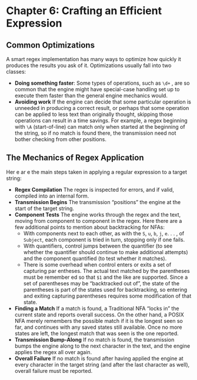 # Chapter 6: Crafting an Efficient Expression

## Common Optimizations

A smart regex implementation has many ways to optimize how quickly it produces the results you ask of it. Optimizations usually fall into two classes:

- **Doing something faster**: Some types of operations, such as `\d+` , are so common that the engine might have special-case handling set up to execute them faster than the general engine mechanics would.
- **Avoiding work** If the engine can decide that some particular operation is unneeded in producing a correct result, or perhaps that some operation can be applied to less text than originally thought, skipping those operations can result in a time savings. For example, a regex beginning with `\A` (start-of-line) can match only when started at the beginning of the string, so if no match is found there, the transmission need not bother checking from other positions.

## The Mechanics of Regex Application

Her e ar e the main steps taken in applying a regular expression to a target string:

- **Regex Compilation** The regex is inspected for errors, and if valid, compiled into an internal form.
- **Transmission Begins** The transmission “positions” the engine at the start of the target string.
- **Component Tests** The engine works through the regex and the text, moving from component to component in the regex. Here there are a few additional points to mention about backtracking for NFAs:
  * With components next to each other, as with the `S`, `u`, `b`, `j`, `e`. . . , of `Subject`, each component is tried in turn, stopping only if one fails.
  * With quantifiers, control jumps between the quantifier (to see whether the quantifier should continue to make additional attempts) and the component quantified (to test whether it matches).
  * There is some overhead when control enters or exits a set of capturing par entheses. The actual text matched by the parentheses must be remember ed so that `$1` and the like are supported. Since a set of parentheses may be “backtracked out of”, the state of the parentheses is part of the states used for backtracking, so entering and exiting capturing parentheses requires some modification of that state.
- **Finding a Match** If a match is found, a Traditional NFA “locks in” the current state and reports overall success. On the other hand, a POSIX NFA merely remembers the possible match if it is the longest seen so far, and continues with any saved states still available. Once no more states are left, the longest match that was seen is the one reported.
- **Transmission Bump-Along** If no match is found, the transmission bumps the engine along to the next character in the text, and the engine applies the regex all over again.
- **Overall Failure** If no match is found after having applied the engine at every character in the target string (and after the last character as well), overall failure must be reported.
